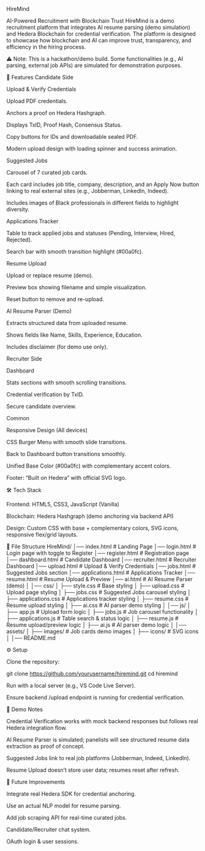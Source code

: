 HireMind

AI-Powered Recruitment with Blockchain Trust
HireMind is a demo recruitment platform that integrates AI resume parsing (demo simulation) and Hedera Blockchain for credential verification. The platform is designed to showcase how blockchain and AI can improve trust, transparency, and efficiency in the hiring process.

⚠️ Note: This is a hackathon/demo build. Some functionalities (e.g., AI parsing, external job APIs) are simulated for demonstration purposes.

🚀 Features
Candidate Side

Upload & Verify Credentials

Upload PDF credentials.

Anchors a proof on Hedera Hashgraph.

Displays TxID, Proof Hash, Consensus Status.

Copy buttons for IDs and downloadable sealed PDF.

Modern upload design with loading spinner and success animation.

Suggested Jobs

Carousel of 7 curated job cards.

Each card includes job title, company, description, and an Apply Now button linking to real external sites (e.g., Jobberman, LinkedIn, Indeed).

Includes images of Black professionals in different fields to highlight diversity.

Applications Tracker

Table to track applied jobs and statuses (Pending, Interview, Hired, Rejected).

Search bar with smooth transition highlight (#00a0fc).

Resume Upload

Upload or replace resume (demo).

Preview box showing filename and simple visualization.

Reset button to remove and re-upload.

AI Resume Parser (Demo)

Extracts structured data from uploaded resume.

Shows fields like Name, Skills, Experience, Education.

Includes disclaimer (for demo use only).

Recruiter Side

Dashboard

Stats sections with smooth scrolling transitions.

Credential verification by TxID.

Secure candidate overview.

Common

Responsive Design (All devices)

CSS Burger Menu with smooth slide transitions.

Back to Dashboard button transitions smoothly.

Unified Base Color (#00a0fc) with complementary accent colors.

Footer: “Built on Hedera” with official SVG logo.

🛠️ Tech Stack

Frontend: HTML5, CSS3, JavaScript (Vanilla)

Blockchain: Hedera Hashgraph (demo anchoring via backend API)

Design: Custom CSS with base + complementary colors, SVG icons, responsive flex/grid layouts.

📂 File Structure
HireMind/
│── index.html              # Landing Page
│── login.html              # Login page with toggle to Register
│── register.html           # Registration page
│── dashboard.html          # Candidate Dashboard
│── recruiter.html          # Recruiter Dashboard
│── upload.html             # Upload & Verify Credentials
│── jobs.html               # Suggested Jobs section
│── applications.html       # Applications Tracker
│── resume.html             # Resume Upload & Preview
│── ai.html                 # AI Resume Parser (demo)
│
│── css/
│   ├── style.css           # Base styling
│   ├── upload.css          # Upload page styling
│   ├── jobs.css            # Suggested Jobs carousel styling
│   ├── applications.css    # Applications tracker styling
│   ├── resume.css          # Resume upload styling
│   ├── ai.css              # AI parser demo styling
│
│── js/
│   ├── app.js              # Upload form logic
│   ├── jobs.js             # Job carousel functionality
│   ├── applications.js     # Table search & status logic
│   ├── resume.js           # Resume upload/preview logic
│   ├── ai.js               # AI parser demo logic
│
│── assets/
│   ├── images/             # Job cards demo images
│   ├── icons/              # SVG icons
│
│── README.md

⚙️ Setup

Clone the repository:

git clone https://github.com/yourusername/hiremind.git
cd hiremind


Run with a local server (e.g., VS Code Live Server).

Ensure backend /upload endpoint is running for credential verification.

🧪 Demo Notes

Credential Verification works with mock backend responses but follows real Hedera integration flow.

AI Resume Parser is simulated; panelists will see structured resume data extraction as proof of concept.

Suggested Jobs link to real job platforms (Jobberman, Indeed, LinkedIn).

Resume Upload doesn’t store user data; resumes reset after refresh.

🌱 Future Improvements

Integrate real Hedera SDK for credential anchoring.

Use an actual NLP model for resume parsing.

Add job scraping API for real-time curated jobs.

Candidate/Recruiter chat system.

OAuth login & user sessions.
